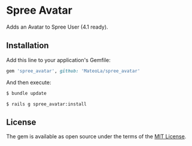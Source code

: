 # Spree Avatar
Adds an Avatar to Spree User (4.1 ready).

## Installation
Add this line to your application's Gemfile:

```ruby
gem 'spree_avatar', github: 'MateoLa/spree_avatar'
```

And then execute:
```bash
$ bundle update
```

```rails
$ rails g spree_avatar:install
```

## License
The gem is available as open source under the terms of the [MIT License](https://opensource.org/licenses/MIT).
